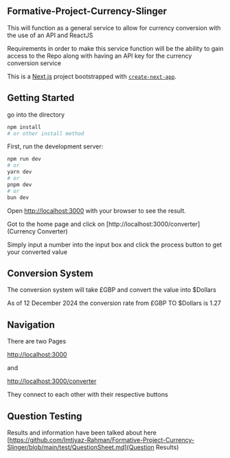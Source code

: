 ## Formative-Project-Currency-Slinger

This will function as a general service to allow for currency conversion with the use of an API and ReactJS

Requirements in order to make this service function will be the ability to gain access to the Repo along with having an API key for the currency conversion service

This is a [Next.js](https://nextjs.org) project bootstrapped with [`create-next-app`](https://nextjs.org/docs/app/api-reference/cli/create-next-app).


## Getting Started

go into the directory

```bash
npm install
# or other install method
```

First, run the development server:

```bash
npm run dev
# or
yarn dev
# or
pnpm dev
# or
bun dev
```

Open [http://localhost:3000](http://localhost:3000) with your browser to see the result.

Got to the home page and click on [http://localhost:3000/converter](Currency Converter)

Simply input a number into the input box and click the process button to get your converted value


## Conversion System

The conversion system will take £GBP and convert the value into $Dollars

As of 12 December 2024 the conversion rate from £GBP TO $Dollars is 1.27


## Navigation

There are two Pages

[http://localhost:3000](http://localhost:3000)

and

[http://localhost:3000/converter](http://localhost:3000/converter)

They connect to each other with their respective buttons


## Question Testing

Results and information have been talked about here [https://github.com/Imtiyaz-Rahman/Formative-Project-Currency-Slinger/blob/main/test/QuestionSheet.md](Question Results)
